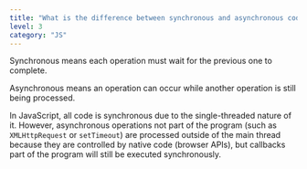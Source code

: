 ```yaml
---
title: "What is the difference between synchronous and asynchronous code in JavaScript?"
level: 3
category: "JS"
---
```


Synchronous means each operation must wait for the previous one to complete.

Asynchronous means an operation can occur while another operation is still being processed.

In JavaScript, all code is synchronous due to the single-threaded nature of it. However, asynchronous operations not part of the program (such as ```XMLHttpRequest``` or ```setTimeout```) are processed outside of the main thread because they are controlled by native code (browser APIs), but callbacks part of the program will still be executed synchronously.